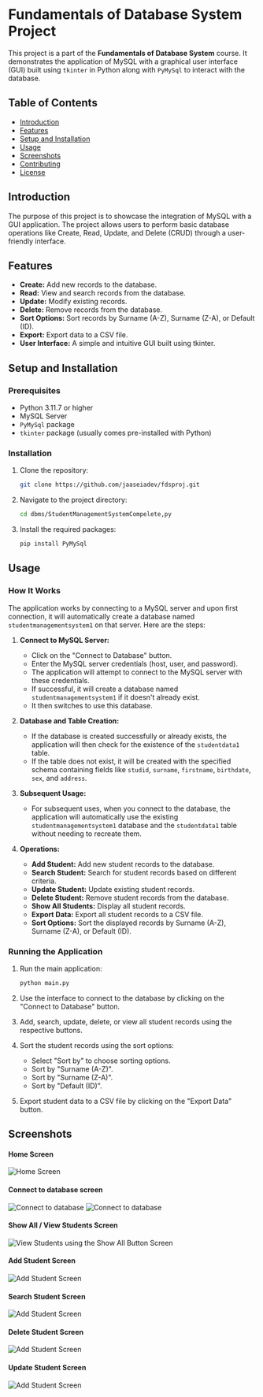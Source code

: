 # Fundamentals of Database System Project

This project is a part of the **Fundamentals of Database System** course. It demonstrates the application of MySQL with a graphical user interface (GUI) built using `tkinter` in Python along with `PyMySql` to interact with the database.

## Table of Contents

- [Introduction](#introduction)
- [Features](#features)
- [Setup and Installation](#setup-and-installation)
- [Usage](#usage)
- [Screenshots](#screenshots)
- [Contributing](#contributing)
- [License](#license)

## Introduction

The purpose of this project is to showcase the integration of MySQL with a GUI application. The project allows users to perform basic database operations like Create, Read, Update, and Delete (CRUD) through a user-friendly interface.

## Features

- **Create:** Add new records to the database.
- **Read:** View and search records from the database.
- **Update:** Modify existing records.
- **Delete:** Remove records from the database.
- **Sort Options:** Sort records by Surname (A-Z), Surname (Z-A), or Default (ID).
- **Export:** Export data to a CSV file.
- **User Interface:** A simple and intuitive GUI built using tkinter.

## Setup and Installation

### Prerequisites

- Python 3.11.7 or higher
- MySQL Server
- `PyMySql` package
- `tkinter` package (usually comes pre-installed with Python)

### Installation

1. Clone the repository:
    ```sh
    git clone https://github.com/jaaseiadev/fdsproj.git
    ```

2. Navigate to the project directory:
    ```sh
    cd dbms/StudentManagementSystemCompelete,py
    ```

3. Install the required packages:
    ```sh
    pip install PyMySql
    ```

## Usage

### How It Works

The application works by connecting to a MySQL server and upon first connection, it will automatically create a database named `studentmanagementsystem1` on that server. Here are the steps:

1. **Connect to MySQL Server:** 
    - Click on the "Connect to Database" button.
    - Enter the MySQL server credentials (host, user, and password).
    - The application will attempt to connect to the MySQL server with these credentials.
    - If successful, it will create a database named `studentmanagementsystem1` if it doesn't already exist.
    - It then switches to use this database.

2. **Database and Table Creation:**
    - If the database is created successfully or already exists, the application will then check for the existence of the `studentdata1` table.
    - If the table does not exist, it will be created with the specified schema containing fields like `studid`, `surname`, `firstname`, `birthdate`, `sex`, and `address`.

3. **Subsequent Usage:**
    - For subsequent uses, when you connect to the database, the application will automatically use the existing `studentmanagementsystem1` database and the `studentdata1` table without needing to recreate them.

4. **Operations:**
    - **Add Student:** Add new student records to the database.
    - **Search Student:** Search for student records based on different criteria.
    - **Update Student:** Update existing student records.
    - **Delete Student:** Remove student records from the database.
    - **Show All Students:** Display all student records.
    - **Export Data:** Export all student records to a CSV file.
    - **Sort Options:** Sort the displayed records by Surname (A-Z), Surname (Z-A), or Default (ID).

### Running the Application

1. Run the main application:
    ```sh
    python main.py
    ```

2. Use the interface to connect to the database by clicking on the "Connect to Database" button.

3. Add, search, update, delete, or view all student records using the respective buttons.

4. Sort the student records using the sort options:
    - Select "Sort by" to choose sorting options.
    - Sort by "Surname (A-Z)".
    - Sort by "Surname (Z-A)".
    - Sort by "Default (ID)".

5. Export student data to a CSV file by clicking on the "Export Data" button.

## Screenshots

#### Home Screen 
![Home Screen](Screenshots/1.png)

#### Connect to database screen
![Connect to database ](Screenshots/2.png)
![Connect to database ](Screenshots/3.png)

#### Show All / View Students Screen
![View Students using the Show All Button Screen](Screenshots/showall.png)

#### Add Student Screen
![Add Student Screen](Screenshots/adding.png)

#### Search Student Screen
![Add Student Screen](Screenshots/search.png)

#### Delete Student Screen
![Add Student Screen](Screenshots/delete.png)

#### Update Student Screen
![Add Student Screen](Screenshots/updateedit.png)

